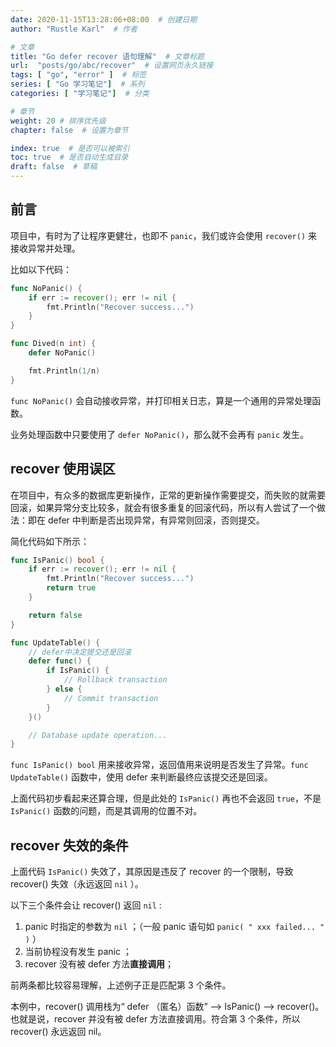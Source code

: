 ```yaml
---
date: 2020-11-15T13:28:06+08:00  # 创建日期
author: "Rustle Karl"  # 作者

# 文章
title: "Go defer recover 语句理解"  # 文章标题
url:  "posts/go/abc/recover"  # 设置网页永久链接
tags: [ "go", "error" ]  # 标签
series: [ "Go 学习笔记"]  # 系列
categories: [ "学习笔记"]  # 分类

# 章节
weight: 20 # 排序优先级
chapter: false  # 设置为章节

index: true  # 是否可以被索引
toc: true  # 是否自动生成目录
draft: false  # 草稿
---
```


## 前言

项目中，有时为了让程序更健壮，也即不 `panic`，我们或许会使用 `recover()` 来接收异常并处理。

比如以下代码：

```go
func NoPanic() {
	if err := recover(); err != nil {
		fmt.Println("Recover success...")
	}
}

func Dived(n int) {
	defer NoPanic()

	fmt.Println(1/n)
}
```

`func NoPanic()` 会自动接收异常，并打印相关日志，算是一个通用的异常处理函数。

业务处理函数中只要使用了 `defer NoPanic()`，那么就不会再有 `panic` 发生。

## recover 使用误区

在项目中，有众多的数据库更新操作，正常的更新操作需要提交，而失败的就需要回滚，如果异常分支比较多，就会有很多重复的回滚代码，所以有人尝试了一个做法：即在 defer 中判断是否出现异常，有异常则回滚，否则提交。

简化代码如下所示：

```go
func IsPanic() bool {
	if err := recover(); err != nil {
		fmt.Println("Recover success...")
		return true
	}

	return false
}

func UpdateTable() {
    // defer中决定提交还是回滚
	defer func() {
		if IsPanic() {
			// Rollback transaction
		} else {
			// Commit transaction
		}
	}()

	// Database update operation...
}
```

`func IsPanic() bool` 用来接收异常，返回值用来说明是否发生了异常。`func UpdateTable()` 函数中，使用 defer 来判断最终应该提交还是回滚。

上面代码初步看起来还算合理，但是此处的 `IsPanic()` 再也不会返回 `true`，不是 `IsPanic()` 函数的问题，而是其调用的位置不对。

## recover 失效的条件

上面代码 `IsPanic()` 失效了，其原因是违反了 recover 的一个限制，导致 recover() 失效（永远返回 `nil` ）。

以下三个条件会让 recover() 返回 `nil` :

1. panic 时指定的参数为 `nil` ；（一般 panic 语句如 `panic( " xxx failed... " )` ）
2. 当前协程没有发生 panic ；
3. recover 没有被 defer 方法**直接调用**；

前两条都比较容易理解，上述例子正是匹配第 3 个条件。

本例中，recover() 调用栈为“ defer （匿名）函数” --> IsPanic() --> recover()。也就是说，recover 并没有被 defer 方法直接调用。符合第 3 个条件，所以 recover() 永远返回 nil。
